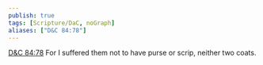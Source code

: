 ```yaml
---
publish: true
tags: [Scripture/DaC, noGraph]
aliases: ["D&C 84:78"]
---
```

[D&C 84:78](https://churchofjesuschrist.org/study/scriptures/dc-testament/dc/84?lang=eng&id=p78#p78) For I suffered them not to have purse or scrip, neither two coats.

